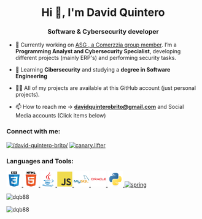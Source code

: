 

<h1 align="center">Hi 👋, I'm David Quintero</h1>
<h3 align="center">Software & Cybersecurity developer</h3>

- 🔭 Currently working on [ASG , a Comerzzia group member](https://www.asg-si.com/). I’m a **Programming Analyst and Cybersecurity Specialist**, developing different projects (mainly ERP's) and performing security tasks.

- 🌱 Learning **Cibersecurity** and studying a **degree in Software Engineering**

- 👨‍💻 All of my projects are available at this GitHub account (just personal projects).

- 📫 How to reach me ->  **davidquinterobrito@gmail.com** and Social Media accounts (Click items below)

<h3 align="left">Connect with me:</h3>
<p align="left">
<a href="https://www.linkedin.com/in/david-quintero-brito/" target="blank"><img align="center" src="https://raw.githubusercontent.com/rahuldkjain/github-profile-readme-generator/master/src/images/icons/Social/linked-in-alt.svg" alt="/david-quintero-brito/" height="30" width="40" /></a>
<a href="https://instagram.com/canary.lifter" target="blank"><img align="center" src="https://raw.githubusercontent.com/rahuldkjain/github-profile-readme-generator/master/src/images/icons/Social/instagram.svg" alt="canary.lifter" height="30" width="40" /></a>
</p>

<h3 align="left">Languages and Tools:</h3>
<p align="left"> <a href="https://www.w3schools.com/css/" target="_blank" rel="noreferrer"> <img src="https://raw.githubusercontent.com/devicons/devicon/master/icons/css3/css3-original-wordmark.svg" alt="css3" width="40" height="40"/> </a> <a href="https://www.w3.org/html/" target="_blank" rel="noreferrer"> <img src="https://raw.githubusercontent.com/devicons/devicon/master/icons/html5/html5-original-wordmark.svg" alt="html5" width="40" height="40"/> </a> <a href="https://www.java.com" target="_blank" rel="noreferrer"> <img src="https://raw.githubusercontent.com/devicons/devicon/master/icons/java/java-original.svg" alt="java" width="40" height="40"/> </a> <a href="https://developer.mozilla.org/en-US/docs/Web/JavaScript" target="_blank" rel="noreferrer"> <img src="https://raw.githubusercontent.com/devicons/devicon/master/icons/javascript/javascript-original.svg" alt="javascript" width="40" height="40"/> </a> <a href="https://www.mysql.com/" target="_blank" rel="noreferrer"> <img src="https://raw.githubusercontent.com/devicons/devicon/master/icons/mysql/mysql-original-wordmark.svg" alt="mysql" width="40" height="40"/> </a> <a href="https://www.oracle.com/" target="_blank" rel="noreferrer"> <img src="https://raw.githubusercontent.com/devicons/devicon/master/icons/oracle/oracle-original.svg" alt="oracle" width="40" height="40"/> </a> <a href="https://www.python.org" target="_blank" rel="noreferrer"> <img src="https://raw.githubusercontent.com/devicons/devicon/master/icons/python/python-original.svg" alt="python" width="40" height="40"/> </a> <a href="https://spring.io/" target="_blank" rel="noreferrer"> <img src="https://www.vectorlogo.zone/logos/springio/springio-icon.svg" alt="spring" width="40" height="40"/> </a> </p>

<p><img align="center" src="https://github-readme-stats.vercel.app/api/top-langs?username=dqb88&show_icons=true&locale=en&layout=compact" alt="dqb88" /></p>

<p><img align="center" src="https://github-readme-streak-stats.herokuapp.com/?user=dqb88&" alt="dqb88" /></p>
